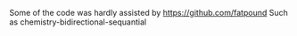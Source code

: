 Some of the code was hardly assisted by https://github.com/fatpound 
Such as chemistry-bidirectional-sequantial
